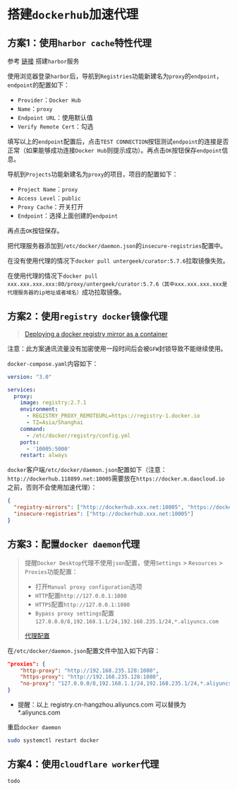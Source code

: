 # 搭建`dockerhub`加速代理



## 方案1：使用`harbor cache`特性代理

参考 [链接](/harbor/#设置和运行) 搭建`harbor`服务

使用浏览器登录`harbor`后，导航到`Registries`功能新建名为`proxy`的`endpoint`，`endpoint`的配置如下：

- `Provider`：`Docker Hub`
- `Name`：`proxy`
- `Endpoint URL`：使用默认值
- `Verify Remote Cert`：勾选

填写以上的`endpoint`配置后，点击`TEST CONNECTION`按钮测试`endpoint`的连接是否正常（如果能够成功连接`Docker Hub`则提示成功）。再点击`OK`按钮保存`endpoint`信息。

导航到`Projects`功能新建名为`proxy`的项目，项目的配置如下：

- `Project Name`：`proxy`
- `Access Level`：`public`
- `Proxy Cache`：开关打开
- `Endpoint`：选择上面创建的`endpoint`

再点击`OK`按钮保存。

把代理服务器添加到`/etc/docker/daemon.json`的`insecure-registries`配置中。

在没有使用代理的情况下`docker pull untergeek/curator:5.7.6`拉取镜像失败。

在使用代理的情况下`docker pull xxx.xxx.xxx.xxx:80/proxy/untergeek/curator:5.7.6（其中xxx.xxx.xxx.xxx是代理服务器的ip地址或者域名）`成功拉取镜像。



## 方案2：使用`registry docker`镜像代理

>[Deploying a docker registry mirror as a container](https://medium.com/@shaikrish27/deploying-a-docker-registry-mirror-as-a-container-59565ff92c48)

注意：此方案通讯流量没有加密使用一段时间后会被`GFW`封锁导致不能继续使用。

`docker-compose.yaml`内容如下：

```yaml
version: "3.0"

services:
  proxy:
    image: registry:2.7.1
    environment:
      - REGISTRY_PROXY_REMOTEURL=https://registry-1.docker.io
      - TZ=Asia/Shanghai
    command:
      - /etc/docker/registry/config.yml
    ports:
      - '10005:5000'
    restart: always
```

`docker`客户端`/etc/docker/daemon.json`配置如下（注意：`http://dockerhub.118899.net:10005`需要放在`https://docker.m.daocloud.io`之前，否则不会使用加速代理）：

```json
{
  "registry-mirrors": ["http://dockerhub.xxx.net:10005", "https://docker.m.daocloud.io"],
  "insecure-registries": ["http://dockerhub.xxx.net:10005"]
}
```



## 方案3：配置`docker daemon`代理

>提醒`Docker Desktop`代理不使用`json`配置，使用`Settings` > `Resources` > `Proxies`功能配置：
>
>- 打开`Manual proxy configuration`选项
>- `HTTP`配置`http://127.0.0.1:1080`
>- `HTTPS`配置`http://127.0.0.1:1080`
>- `Bypass proxy settings`配置`127.0.0.0/8,192.168.1.1/24,192.168.235.1/24,*.aliyuncs.com`
>
>[代理配置](https://blog.csdn.net/a_917/article/details/140685790)

在`/etc/docker/daemon.json`配置文件中加入如下内容：

```json
"proxies": {
    "http-proxy": "http://192.168.235.128:1080",
    "https-proxy": "http://192.168.235.128:1080",
    "no-proxy": "127.0.0.0/8,192.168.1.1/24,192.168.235.1/24,*.aliyuncs.com"
}
```

- 提醒：以上 registry.cn-hangzhou.aliyuncs.com 可以替换为 *.aliyuncs.com

重启`docker daemon`

```bash
sudo systemctl restart docker
```



## 方案4：使用`cloudflare worker`代理

`todo`